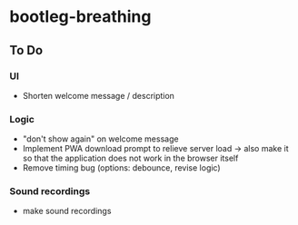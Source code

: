 # bootleg-breathing

## To Do

### UI
 - Shorten welcome message / description

### Logic
 - "don't show again" on welcome message
 - Implement PWA download prompt to relieve server load -> also make it so that the application does not work in the browser itself
 - Remove timing bug (options: debounce, revise logic)

### Sound recordings
 - make sound recordings
 <!-- - 'breath in'
 - 'breath out'
 - 'in'
 - 'out'
 - '10 more'
 - 'last one'
 - 'and let it go'
 - 'take a deep breath in and hold for 15 seconds'
 - '3, 2, 1, and back into that rhythm'
 - chimes (for during breathhold) -->
